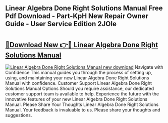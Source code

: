 ## Linear Algebra Done Right Solutions Manual Free Pdf Download - Part-KpH New Repair Owner Guide - User Service Edition 2JOIe

# <h2><a href="http://bc35306.oget.top/?id=Linear+Algebra+Done+Right+Solutions+Manual">🔗Download New 👉🔴 Linear Algebra Done Right Solutions Manual</a></h2>

[![Linear Algebra Done Right Solutions Manual new download](https://i.imgur.com/5g1atiW.png)](http://bc35306.oget.top/?id=Linear+Algebra+Done+Right+Solutions+Manual)
Navigate with Confidence This manual guides you through the process of setting up, using, and maintaining your new Linear Algebra Done Right Solutions Manual with confidence. Customer Support Linear Algebra Done Right Solutions Manual Options Should you require assistance, our dedicated customer support team is available to help. Experience the future with the innovative features of your new Linear Algebra Done Right Solutions Manual. Please Share Your Thoughts Linear Algebra Done Right Solutions Manual. Your feedback is invaluable to us. Please share your thoughts and suggestions.
